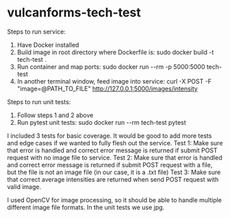 # vulcanforms-tech-test

Steps to run service:
1. Have Docker installed
2. Build image in root directory where Dockerfile is: sudo docker build -t tech-test . 
3. Run container and map ports: sudo docker run --rm -p 5000:5000 tech-test
4. In another terminal window, feed image into service: curl -X POST -F "image=@PATH_TO_FILE" http://127.0.0.1:5000/images/intensity

Steps to run unit tests:
1. Follow steps 1 and 2 above
2. Run pytest unit tests: sudo docker run --rm tech-test pytest

I included 3 tests for basic coverage. It would be good to add more tests and edge cases if we wanted to fully flesh out the service.
Test 1: Make sure that error is handled and correct error message is returned if submit POST request with no image file to service.
Test 2: Make sure that error is handled and correct error message is returned if submit POST request with a file, but the file is not an image file (in our case, it is a .txt file)
Test 3: Make sure that correct average intensities are returned when send POST request with valid image.

I used OpenCV for image processing, so it should be able to handle multiple different image file formats. In the unit tests we use jpg. 
